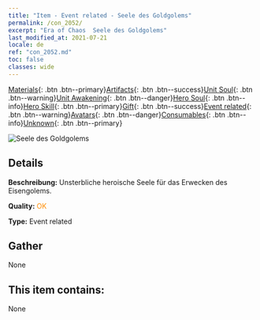 ```yaml
---
title: "Item - Event related - Seele des Goldgolems"
permalink: /con_2052/
excerpt: "Era of Chaos  Seele des Goldgolems"
last_modified_at: 2021-07-21
locale: de
ref: "con_2052.md"
toc: false
classes: wide
---
```

 [Materials](/ItemsDE/){: .btn .btn--primary}[Artifacts](/ItemsDE/Artifacts/){: .btn .btn--success}[Unit Soul](/ItemsDE/UnitSoul/){: .btn .btn--warning}[Unit Awakening](/ItemsDE/UnitAwakening/){: .btn .btn--danger}[Hero Soul](/ItemsDE/HeroSoul/){: .btn .btn--info}[Hero Skill](/ItemsDE/HeroSkill/){: .btn .btn--primary}[Gift](/ItemsDE/Gift/){: .btn .btn--success}[Event related](/ItemsDE/Events/){: .btn .btn--warning}[Avatars](/ItemsDE/Avatars/){: .btn .btn--danger}[Consumables](/ItemsDE/Consumables/){: .btn .btn--info}[Unknown](/ItemsDE/Unknown/){: .btn .btn--primary}

 ![Seele des Goldgolems](/images/t/juexing_603.jpg)

## Details
 **Beschreibung:** Unsterbliche heroische Seele für das Erwecken des Eisengolems.

 **Quality:** <span style="color: #FF8C00">OK</span>

 **Type:** Event related

## Gather

  None

## This item contains:

  None

